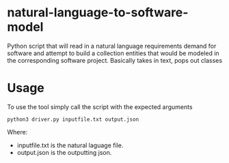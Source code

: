 # natural-language-to-software-model
Python script that will read in a natural language requirements demand for software and attempt to build a collection entities that would be modeled in the corresponding software project. Basically takes in text, pops out classes
# Usage
To use the tool simply call the script with the expected arguments

```
python3 driver.py inputfile.txt output.json 
```
Where:
- inputfile.txt is the natural laguage file.
- output.json is the outputting json.
